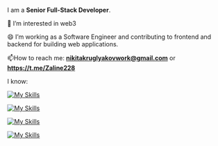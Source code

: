 I am a **Senior Full-Stack Developer**.

👀 I’m interested in web3

😄 I’m working as a Software Engineer and contributing to frontend and backend for building web applications.

📫How to reach me: **nikitakruglyakovwork@gmail.com** or **https://t.me/Zaline228**

I know:

[![My Skills](https://skillicons.dev/icons?i=js,ts,solidity,python)](https://skillicons.dev)

[![My Skills](https://skillicons.dev/icons?i=react,nextjs,svelte,vue,redux,html,css,figma,materialui,tailwind)](https://skillicons.dev)

[![My Skills](https://skillicons.dev/icons?i=nodejs,express,nestjs,rabbitmq,aws)](https://skillicons.dev)

[![My Skills](https://skillicons.dev/icons?i=postgres,mysql,mongodb,redis)](https://skillicons.dev)


<!---
KruglyakovNikita/KruglyakovNikita is a ✨ special ✨ repository because its `README.md` (this file) appears on your GitHub profile.
You can click the Preview link to take a look at your changes.
--->
